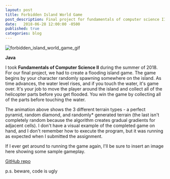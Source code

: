 ```yaml
---
layout: post
title: Forbidden Island World Game
post_description: Final project for fundamentals of computer science II course.
date:   2018-06-28 12:00:00 -0500
published: true
categories: blog
---
```


<img class="img-tall" src="https://i.imgur.com/EM2NExP.gif" alt="forbidden_island_world_game_gif">

**Java**

I took **Fundamentals of Computer Science II** during the summer of 2018. For our final project, we had to create a flooding island game. The game begins by your character randomly spawning somewhere on the island. As time advances, the water level rises, and if you touch the water, it's game over. It's your job to move the player around the island and collect all of the helicopter parts before you get flooded. You win the game by collecting all of the parts before touching the water.

The animation above shows the 3 different terrain types - a perfect pyramid, random diamond, and randomly* generated terrain (the last isn't completely random because the algorithm creates gradual gradients for adjacent cells). I don't have a visual example of the completed game on hand, and I don't remember how to execute the program, but it was running as expected when I submitted the assignment.

If I ever get around to running the game again, I'll be sure to insert an image here showing some sample gameplay.

[GitHub repo](https://github.com/walkersutton/Forbidden-Island-World-Game)

p.s. beware, code is ugly
